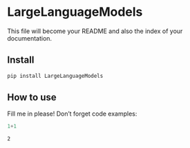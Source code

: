 # LargeLanguageModels


<!-- WARNING: THIS FILE WAS AUTOGENERATED! DO NOT EDIT! -->

This file will become your README and also the index of your
documentation.

## Install

``` sh
pip install LargeLanguageModels
```

## How to use

Fill me in please! Don’t forget code examples:

``` python
1+1
```

    2
